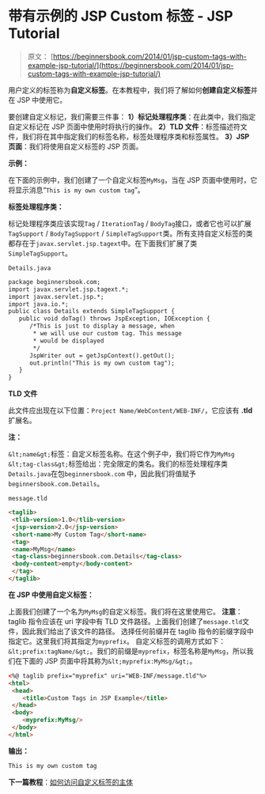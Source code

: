 # 带有示例的 JSP Custom 标签 - JSP Tutorial

> 原文： [https://beginnersbook.com/2014/01/jsp-custom-tags-with-example-jsp-tutorial/](https://beginnersbook.com/2014/01/jsp-custom-tags-with-example-jsp-tutorial/)

用户定义的标签称为**自定义标签**。在本教程中，我们将了解如何**创建自定义标签**并在 JSP 中使用它。

要创建自定义标记，我们需要三件事：
**1）标记处理程序类**：在此类中，我们指定自定义标记在 JSP 页面中使用时将执行的操作。
**2）TLD 文件**：标签描述符文件，我们将在其中指定我们的标签名称，标签处理程序类和标签属性。
**3）JSP 页面**：我们将使用自定义标签的 JSP 页面。

**示例：**

在下面的示例中，我们创建了一个自定义标签`MyMsg`，当在 JSP 页面中使用时，它将显示消息“`This is my own custom tag`”。

**标签处理程序类：**

标记处理程序类应该实现`Tag` / `IterationTag` / `BodyTag`接口，或者它也可以扩展`TagSupport` / `BodyTagSupport` / `SimpleTagSupport`类。所有支持自定义标签的类都存在于`javax.servlet.jsp.tagext`中。在下面我们扩展了类`SimpleTagSupport`。

`Details.java`

```html
package beginnersbook.com;
import javax.servlet.jsp.tagext.*;
import javax.servlet.jsp.*;
import java.io.*;
public class Details extends SimpleTagSupport {
   public void doTag() throws JspException, IOException {
      /*This is just to display a message, when
       * we will use our custom tag. This message
       * would be displayed
       */
      JspWriter out = getJspContext().getOut();
      out.println("This is my own custom tag");
   }
}
```

**TLD 文件**

此文件应出现在以下位置：`Project Name/WebContent/WEB-INF/`，它应该有 **.tld** 扩展名。

**注：**

`&lt;name&gt;`标签：自定义标签名称。在这个例子中，我们将它作为`MyMsg`
`&lt;tag-class&gt;`标签给出：完全限定的类名。我们的标签处理程序类`Details.java`在包`beginnersbook.com` 中，因此我们将值赋予`beginnersbook.com.Details`。

`message.tld`

```html
<taglib>
 <tlib-version>1.0</tlib-version>
 <jsp-version>2.0</jsp-version>
 <short-name>My Custom Tag</short-name>
 <tag>
 <name>MyMsg</name>
 <tag-class>beginnersbook.com.Details</tag-class>
 <body-content>empty</body-content>
 </tag>
</taglib>
```

**在 JSP 中使用自定义标签：**

上面我们创建了一个名为`MyMsg`的自定义标签。我们将在这里使用它。
**注意**：taglib 指令应该在 uri 字段中有 TLD 文件路径。上面我们创建了`message.tld`文件，因此我们给出了该文件的路径。
选择任何前缀并在 taglib 指令的前缀字段中指定它。这里我们将其指定为`myprefix`。
自定义标签的调用方式如下：`&lt;prefix:tagName/&gt;`。我们的前缀是`myprefix`，标签名称是`MyMsg`，所以我们在下面的 JSP 页面中将其称为`&lt;myprefix:MyMsg/&gt;`。

```html
<%@ taglib prefix="myprefix" uri="WEB-INF/message.tld"%>
<html>
 <head>
    <title>Custom Tags in JSP Example</title>
 </head>
 <body>
    <myprefix:MyMsg/>
 </body>
</html>
```

**输出：**

```html
This is my own custom tag
```

**下一篇教程**：[如何访问自定义标签的主体](https://beginnersbook.com/2014/01/how-to-access-body-of-custom-tags-in-jsp-tutorial/)